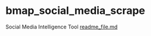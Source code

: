 # bmap_social_media_scrape
Social Media Intelligence Tool
[readme_file.md](https://github.com/user-attachments/files/21491701/readme_file.md)
